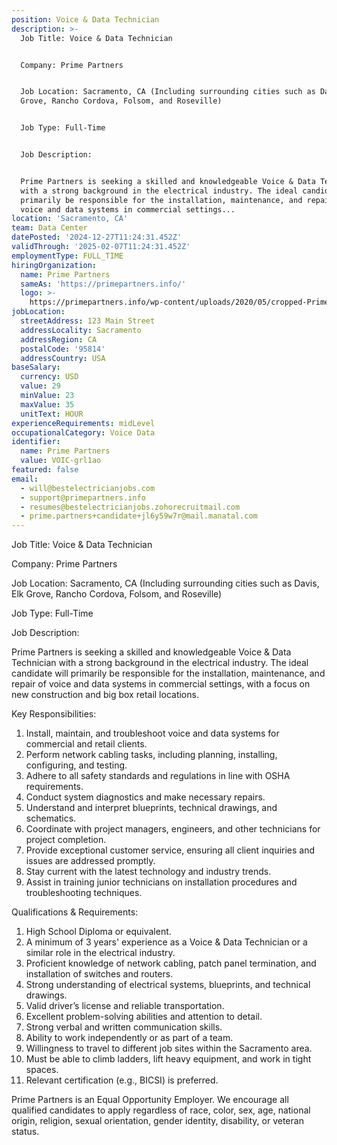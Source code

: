 ```yaml
---
position: Voice & Data Technician
description: >-
  Job Title: Voice & Data Technician


  Company: Prime Partners


  Job Location: Sacramento, CA (Including surrounding cities such as Davis, Elk
  Grove, Rancho Cordova, Folsom, and Roseville)


  Job Type: Full-Time


  Job Description:


  Prime Partners is seeking a skilled and knowledgeable Voice & Data Technician
  with a strong background in the electrical industry. The ideal candidate will
  primarily be responsible for the installation, maintenance, and repair of
  voice and data systems in commercial settings...
location: 'Sacramento, CA'
team: Data Center
datePosted: '2024-12-27T11:24:31.452Z'
validThrough: '2025-02-07T11:24:31.452Z'
employmentType: FULL_TIME
hiringOrganization:
  name: Prime Partners
  sameAs: 'https://primepartners.info/'
  logo: >-
    https://primepartners.info/wp-content/uploads/2020/05/cropped-Prime-Partners-Logo-NO-BG-1-1.png
jobLocation:
  streetAddress: 123 Main Street
  addressLocality: Sacramento
  addressRegion: CA
  postalCode: '95814'
  addressCountry: USA
baseSalary:
  currency: USD
  value: 29
  minValue: 23
  maxValue: 35
  unitText: HOUR
experienceRequirements: midLevel
occupationalCategory: Voice Data
identifier:
  name: Prime Partners
  value: VOIC-grl1ao
featured: false
email:
  - will@bestelectricianjobs.com
  - support@primepartners.info
  - resumes@bestelectricianjobs.zohorecruitmail.com
  - prime.partners+candidate+jl6y59w7r@mail.manatal.com
---
```




Job Title: Voice & Data Technician

Company: Prime Partners

Job Location: Sacramento, CA (Including surrounding cities such as Davis, Elk Grove, Rancho Cordova, Folsom, and Roseville)

Job Type: Full-Time

Job Description:

Prime Partners is seeking a skilled and knowledgeable Voice & Data Technician with a strong background in the electrical industry. The ideal candidate will primarily be responsible for the installation, maintenance, and repair of voice and data systems in commercial settings, with a focus on new construction and big box retail locations. 

Key Responsibilities:

1. Install, maintain, and troubleshoot voice and data systems for commercial and retail clients.
2. Perform network cabling tasks, including planning, installing, configuring, and testing.
3. Adhere to all safety standards and regulations in line with OSHA requirements.
4. Conduct system diagnostics and make necessary repairs.
5. Understand and interpret blueprints, technical drawings, and schematics.
6. Coordinate with project managers, engineers, and other technicians for project completion.
7. Provide exceptional customer service, ensuring all client inquiries and issues are addressed promptly.
8. Stay current with the latest technology and industry trends.
9. Assist in training junior technicians on installation procedures and troubleshooting techniques.

Qualifications & Requirements:

1. High School Diploma or equivalent.
2. A minimum of 3 years' experience as a Voice & Data Technician or a similar role in the electrical industry.
3. Proficient knowledge of network cabling, patch panel termination, and installation of switches and routers.
4. Strong understanding of electrical systems, blueprints, and technical drawings.
5. Valid driver’s license and reliable transportation.
6. Excellent problem-solving abilities and attention to detail.
7. Strong verbal and written communication skills.
8. Ability to work independently or as part of a team.
9. Willingness to travel to different job sites within the Sacramento area.
10. Must be able to climb ladders, lift heavy equipment, and work in tight spaces.
11. Relevant certification (e.g., BICSI) is preferred.

Prime Partners is an Equal Opportunity Employer. We encourage all qualified candidates to apply regardless of race, color, sex, age, national origin, religion, sexual orientation, gender identity, disability, or veteran status.
